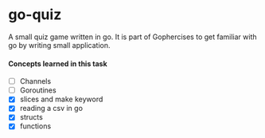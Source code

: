 # go-quiz

A small quiz game written in go. It is part of Gophercises to get familiar with go by writing small application.

#### Concepts learned in this task
 - [ ] Channels
 - [ ] Goroutines
 - [X] slices and make keyword
 - [X] reading a csv in go
 - [X] structs
 - [X] functions